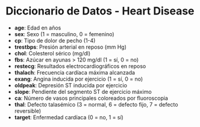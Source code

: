 # Diccionario de Datos - Heart Disease

- **age**: Edad en años
- **sex**: Sexo (1 = masculino, 0 = femenino)
- **cp**: Tipo de dolor de pecho (1-4)
- **trestbps**: Presión arterial en reposo (mm Hg)
- **chol**: Colesterol sérico (mg/dl)
- **fbs**: Azúcar en ayunas > 120 mg/dl (1 = sí, 0 = no)
- **restecg**: Resultados electrocardiográficos en reposo
- **thalach**: Frecuencia cardíaca máxima alcanzada
- **exang**: Angina inducida por ejercicio (1 = sí, 0 = no)
- **oldpeak**: Depresión ST inducida por ejercicio
- **slope**: Pendiente del segmento ST de ejercicio máximo
- **ca**: Número de vasos principales coloreados por fluoroscopia
- **thal**: Defecto talasémico (3 = normal, 6 = defecto fijo, 7 = defecto reversible)
- **target**: Enfermedad cardíaca (0 = no, 1 = sí)
